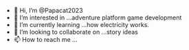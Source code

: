 - 👋 Hi, I’m @Papacat2023
- 👀 I’m interested in ...adventure platform game development 
- 🌱 I’m currently learning ...how electricity works.
- 💞️ I’m looking to collaborate on ...story ideas
- 📫 How to reach me ...

<!---
Papacat2023/Papacat2023 is a ✨ special ✨ repository because its `README.md` (this file) appears on your GitHub profile.
You can click the Preview link to take a look at your changes.
--->

